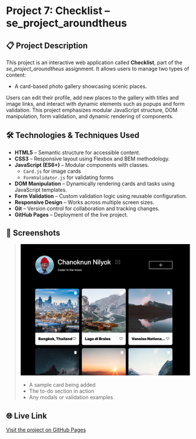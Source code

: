 # Project 7: Checklist – se_project_aroundtheus

## 📋 Project Description
This project is an interactive web application called **Checklist**, part of the _se_project_aroundtheus_ assignment. It allows users to manage two types of content:

- A card-based photo gallery showcasing scenic places.

Users can edit their profile, add new places to the gallery with titles and image links, and interact with dynamic elements such as popups and form validation. This project emphasizes modular JavaScript structure, DOM manipulation, form validation, and dynamic rendering of components.

## 🛠️ Technologies & Techniques Used
- **HTML5** – Semantic structure for accessible content.
- **CSS3** – Responsive layout using Flexbox and BEM methodology.
- **JavaScript (ES6+)** – Modular components with classes.
  - `Card.js` for image cards
  - `FormValidator.js` for validating forms
- **DOM Manipulation** – Dynamically rendering cards and tasks using JavaScript templates.
- **Form Validation** – Custom validation logic using reusable configuration.
- **Responsive Design** – Works across multiple screen sizes.
- **Git** – Version control for collaboration and tracking changes.
- **GitHub Pages** – Deployment of the live project.

## 📸 Screenshots
> ![alt text](image.png)
> - A sample card being added
> - The to-do section in action
> - Any modals or validation examples

## 🌐 Live Link
[Visit the project on GitHub Pages](https://github.com/Nilyok)
